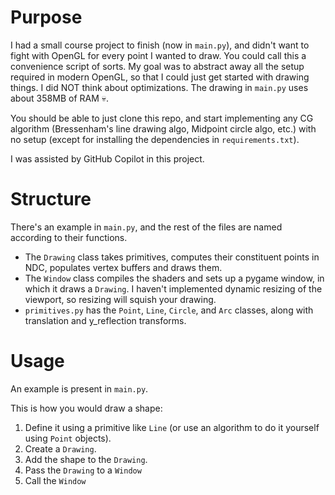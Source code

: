 # Purpose
I had a small course project to finish (now in `main.py`), and didn't want to fight with OpenGL for every point I wanted to draw. You could call this a convenience script of sorts. 
My goal was to abstract away all the setup required in modern OpenGL, so that I could just get started with drawing things. I did NOT think about optimizations. The drawing in 
`main.py` uses about 358MB of RAM 💀.

You should be able to just clone this repo, and start implementing any CG algorithm (Bressenham's line drawing algo, Midpoint circle algo, etc.) with no setup (except for installing the dependencies in `requirements.txt`).

I was assisted by GitHub Copilot in this project.

# Structure
There's an example in `main.py`, and the rest of the files are named according to their functions. 
- The `Drawing` class takes primitives, computes their constituent points in NDC, populates vertex buffers and draws them.
- The `Window` class compiles the shaders and sets up a pygame window, in which it draws a `Drawing`. I haven't implemented dynamic resizing of the viewport, so resizing will squish your drawing.
- `primitives.py` has the `Point`, `Line`, `Circle`, and `Arc` classes, along with translation and y_reflection transforms.

# Usage
An example is present in `main.py`.

This is how you would draw a shape:
1. Define it using a primitive like `Line` (or use an algorithm to do it yourself using `Point` objects).
2. Create a `Drawing`.
3. Add the shape to the `Drawing`.
4. Pass the `Drawing` to a `Window`
5. Call the `Window`
